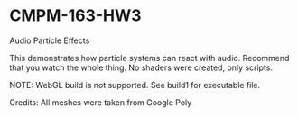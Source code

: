 # CMPM-163-HW3
Audio Particle Effects

This demonstrates how particle systems can react with audio. Recommend that you watch the whole thing. No shaders were created, only scripts.

NOTE: WebGL build is not supported. See build1 for executable file.

Credits: All meshes were taken from Google Poly
